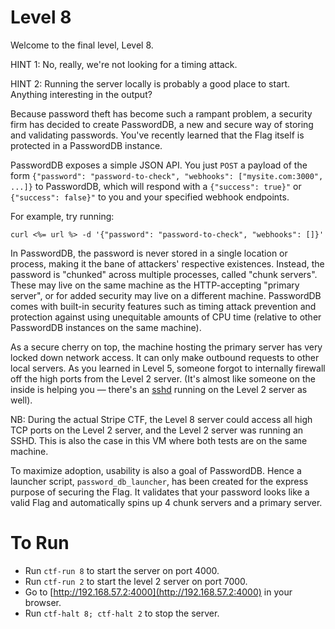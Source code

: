 # Level 8

Welcome to the final level, Level 8.

HINT 1: No, really, we're not looking for a timing attack.

HINT 2: Running the server locally is probably a good place to start. Anything
interesting in the output?

Because password theft has become such a rampant problem, a security firm has
decided to create PasswordDB, a new and secure way of storing and validating
passwords. You've recently learned that the Flag itself is protected in a
PasswordDB instance.

PasswordDB exposes a simple JSON API. You just `POST` a payload of the form
`{"password": "password-to-check", "webhooks": ["mysite.com:3000", ...]}` to
PasswordDB, which will respond with a `{"success": true}"` or
`{"success": false}"` to you and your specified webhook endpoints.

For example, try running:

```
curl <%= url %> -d '{"password": "password-to-check", "webhooks": []}'
```

In PasswordDB, the password is never stored in a single location or process,
making it the bane of attackers' respective existences. Instead, the password
is "chunked" across multiple processes, called "chunk servers". These may live
on the same machine as the HTTP-accepting "primary server", or for added
security may live on a different machine. PasswordDB comes with built-in
security features such as timing attack prevention and protection against using
unequitable amounts of CPU time (relative to other PasswordDB instances on the
same machine).

As a secure cherry on top, the machine hosting the primary server has very
locked down network access. It can only make outbound requests to other
local servers. As you learned in Level 5, someone forgot to internally firewall
off the high ports from the Level 2 server. (It's almost like someone on the
inside is helping you &mdash; there's an [sshd][1] running on the Level 2 server
as well).

NB: During the actual Stripe CTF, the Level 8 server could access all high TCP
ports on the Level 2 server, and the Level 2 server was running an SSHD. This is
also the case in this VM where both tests are on the same machine.

To maximize adoption, usability is also a goal of PasswordDB. Hence a launcher
script, `password_db_launcher`, has been created for the express purpose of
securing the Flag. It validates that your password looks like a valid Flag and
automatically spins up 4 chunk servers and a primary server.

# To Run

* Run `ctf-run 8` to start the server on port 4000.
* Run `ctf-run 2` to start the level 2 server on port 7000.
* Go to [http://192.168.57.2:4000](http://192.168.57.2:4000) in your browser.
* Run `ctf-halt 8; ctf-halt 2` to stop the server.

[1]: http://linux.about.com/od/commands/l/blcmdl8_sshd.htm
